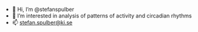 - 👋 Hi, I’m @stefanspulber
- 👀 I’m interested in analysis of patterns of activity and circadian rhythms
- 📫 stefan.spulber@ki.se

<!---
stefanspulber/stefanspulber is a ✨ special ✨ repository because its `README.md` (this file) appears on your GitHub profile.
You can click the Preview link to take a look at your changes.
--->
